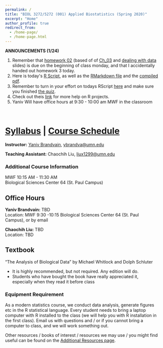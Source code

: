 ```yaml
---
permalink: /
title: "BIOL 3272/5272 (001) Applied Biostatistics (Spring 2020)"
excerpt: "Home"
author_profile: true
redirect_from:
  - /home-page/
  - /home-page.html
---
```


<!-- This is the front page (home page) of the website -->

**ANNOUNCEMENTS (1/24)**


1. Remember that [homework 02](https://drive.google.com/uc?export=download&id=0Bze1RelLJCQRdUNoYjRxQWVSTGVjMk9oTWhlUXB4NnhQMjdV) (based of of [Ch_03](https://drive.google.com/uc?export=download&id=1Jc2R21KqvKaZjbl3j-V0X89e-Iy-aK87) and [dealing with data](https://drive.google.com/open?id=1vIoaXmT-_I0-avHNvx-jSjCNdewGIy0F) slides) is due on the beginning of class monday, and that I accidentally handed out homework 3 today.    
2. Here is today's [R Script](https://drive.google.com/open?id=1bIn1rpjLAQVH7AXphIE6vXrx4WdyLCJJ), as well as the [RMarkdown file](https://drive.google.com/open?id=1Qlj63Ho5y0JsZjLJepHGDCdNs6JMNDbx) and the [compiled pdf](https://drive.google.com/open?id=1ccT2qz9AJmmO26-bAuZFY7GSp1_T7V2d).   
3. Remember to turn in your effort on todays RScript [here](https://canvas.umn.edu/courses/151855/assignments/994090) and make sure you finished [the quiz](https://canvas.umn.edu/courses/151855/quizzes/235700).   
4. Check out theis [link](https://martinctc.github.io/blog/rstudio-projects-and-working-directories-a-beginner's-guide/) for more help on R projects.    
5. Yaniv Will have office hours at 9:30 - 10:00 am MWF in the classroom

<p>&nbsp;</p>

# [Syllabus](https://biol3272-5272.github.io/biostats2020/syllabus/) | [Course Schedule](https://biol3272-5272.github.io/biostats2020/schedule/)

**Instructor:** [Yaniv Brandvain](https://cbs.umn.edu/contacts/yaniv-brandvain), ybrandva@umn.edu

**Teaching Assistant:** Chaochih Liu, liux1299@umn.edu

### Additional Course Information

MWF 10:15 AM - 11:30 AM<br/>
Biological Sciences Center 64 (St. Paul Campus)

## Office Hours

**Yaniv Brandvain:** TBD<br/>
Location: MWF 9:30 -10:15 Biological Sciences Center 64 (St. Paul Campus), or by email

**Chaochih Liu:** TBD<br/>
Location: TBD
<!-- Fridays 9:45 am-10:15 am and 11:30 am-12:00 pm<br/>
Location: BioSci Ctr 64 (same room as the class) -->

## Textbook

“The Analysis of Biological Data” by Michael Whitlock and Dolph Schluter

- It is highly recommended, but not required. Any edition will do.
- Students who have bought the book have really appreciated it, especially when they read it before class

### Equipment Requirement

As a modern statistics course, we conduct data analysis, generate figures etc in the R statistical language. Every student needs to bring a laptop computer with R installed to the class (we will help you with R installation in the first class). Email us with questions and / or if you cannot bring a computer to class, and we will work something out.

Other resources / books of interest / resources we may use / you might find useful can be found on the [Additional Resources page](https://biol3272-5272.github.io/biostats2020/resources/).
